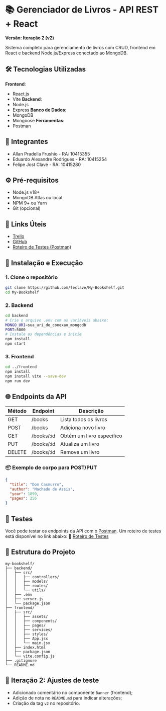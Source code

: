 # 📚 Gerenciador de Livros - API REST + React
**Versão: Iteração 2 (v2)**

Sistema completo para gerenciamento de livros com CRUD, frontend em React e backend Node.js/Express conectado ao MongoDB.

## 🛠️ Tecnologias Utilizadas
**Frontend**:
- React.js
- Vite
**Backend**:
- Node.js
- Express
**Banco de Dados**:
- MongoDB
- Mongoose
**Ferramentas**:
- Postman

## 👥 Integrantes
- Allan Pradella Frushio - RA: 10415355
- Eduardo Alexandre Rodrigues - RA: 10415254
- Felipe Jost Clavé - RA: 10415280

## ⚙️ Pré-requisitos
- Node.js v18+
- MongoDB Atlas ou local
- NPM 9+ ou Yarn
- Git (opcional)

## 🔗 Links Úteis
- [Trello](https://trello.com/b/otSNx0gx/gerenciador-de-livros-api-rest-react)
- [GitHub](https://github.com/feclave/My-Bookshelf)
- [Roteiro de Testes (Postman)](https://docs.google.com/spreadsheets/d/1XSuGE6N5h_gqhlCCpTnb7ZDzekRAo0p3Y6hms8IVDb0/edit?usp=sharing)

## 🚀 Instalação e Execução
### 1. Clone o repositório
```bash
git clone https://github.com/feclave/My-Bookshelf.git
cd My-Bookshelf
```
### 2. Backend
```bash
cd backend
# Crie o arquivo .env com as variáveis abaixo:
MONGO_URI=sua_uri_de_conexao_mongodb
PORT=5000
# Instale as dependências e inicie
npm install
npm start
```
### 3. Frontend
```bash
cd ../frontend
npm install
npm install vite --save-dev
npm run dev
```

## 🌐 Endpoints da API
| Método | Endpoint    | Descrição             |
|--------|-------------|------------------------|
| GET    | /books      | Lista todos os livros |
| POST   | /books      | Adiciona novo livro   |
| GET    | /books/:id  | Obtém um livro específico |
| PUT    | /books/:id  | Atualiza um livro     |
| DELETE | /books/:id  | Remove um livro       |

### 📦 Exemplo de corpo para POST/PUT
```json
{
  "title": "Dom Casmurro",
  "author": "Machado de Assis",
  "year": 1899,
  "pages": 256
}
```

## 🧪 Testes
Você pode testar os endpoints da API com o [Postman](https://www.postman.com/). Um roteiro de testes está disponível no link abaixo:
📄 [Roteiro de Testes](https://docs.google.com/spreadsheets/d/1XSuGE6N5h_gqhlCCpTnb7ZDzekRAo0p3Y6hms8IVDb0/edit?usp=sharing)

## 📂 Estrutura do Projeto
```text
my-bookshelf/
├── backend/
│   ├── src/
│   │   ├── controllers/
│   │   ├── models/
│   │   ├── routes/
│   │   └── utils/
│   ├── .env
│   ├── server.js
│   └── package.json
├── frontend/
│   ├── src/
│   │   ├── assets/
│   │   ├── components/
│   │   ├── pages/
│   │   ├── services/
│   │   ├── styles/
│   │   ├── App.jsx
│   │   └── main.jsx
│   ├── index.html
│   ├── package.json
│   └── vite.config.js
├── .gitignore
└── README.md
```

## 🧩 Iteração 2: Ajustes de teste
- Adicionado comentário no componente `Banner` (frontend);
- Adição de nota no `README.md` para indicar alterações;
- Criação da tag `v2` no repositório.
